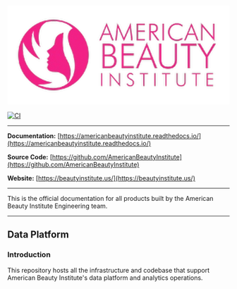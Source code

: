 ![American Beauty Institute](assets/full_logo.png)

[![CI](https://github.com/AmericanBeautyInstitute/data-platform/actions/workflows/ci.yaml/badge.svg)](https://github.com/AmericanBeautyInstitute/data-platform/actions)

---

**Documentation:** [https://americanbeautyinstitute.readthedocs.io/](https://americanbeautyinstitute.readthedocs.io/)

**Source Code:** [https://github.com/AmericanBeautyInstitute](https://github.com/AmericanBeautyInstitute)

**Website:** [https://beautyinstitute.us/](https://beautyinstitute.us/)

---

This is the official documentation for all products built by the American Beauty Institute Engineering team.

---

## **Data Platform**

### Introduction

This repository hosts all the infrastructure and codebase that support American Beauty Institute's data platform and analytics operations.